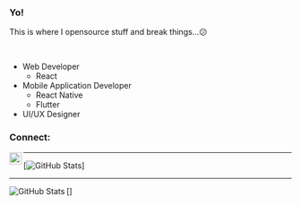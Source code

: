 ### Yo!

This is where I opensource stuff and break things...😕

<br/>

- Web Developer
    - React
- Mobile Application Developer
    - React Native
    - Flutter
- UI/UX Designer

### Connect: 
[<img align="left" alt="LinkedIn" width="22px" src="https://cdn.jsdelivr.net/npm/simple-icons@v3/icons/linkedin.svg"/>][linkedin]

---

[![GitHub Stats](https://github-readme-stats.vercel.app/api?username=Dennis-Lord&show_icons=true&hide_border=true&hide=stars,contribs)]

---

[<img align="left" alt="GitHub Stats" src="https://github-readme-stats.vercel.app/api?username=Dennis-Lord&show_icons=true&hide_border=true&hide=stars,contribs"/>]

[linkedin]: https://linkedin.com/
